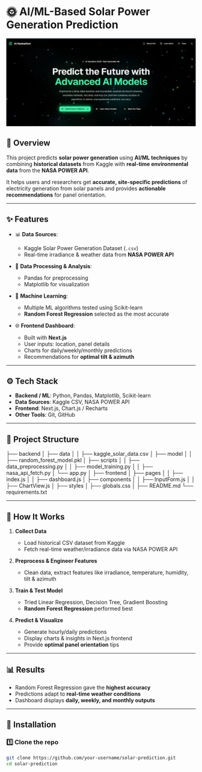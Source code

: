 # 🌞 AI/ML-Based Solar Power Generation Prediction  

![DEMO](./demo.jpg)
## 📌 Overview  
This project predicts **solar power generation** using **AI/ML techniques** by combining **historical datasets** from Kaggle with **real-time environmental data** from the **NASA POWER API**.  

It helps users and researchers get **accurate, site-specific predictions** of electricity generation from solar panels and provides **actionable recommendations** for panel orientation.  

---

## ✨ Features  
- 📊 **Data Sources**:  
  - Kaggle Solar Power Generation Dataset (`.csv`)  
  - Real-time irradiance & weather data from **NASA POWER API**  

- 🔬 **Data Processing & Analysis**:  
  - Pandas for preprocessing  
  - Matplotlib for visualization  

- 🤖 **Machine Learning**:  
  - Multiple ML algorithms tested using Scikit-learn  
  - **Random Forest Regression** selected as the most accurate  

- 🌐 **Frontend Dashboard**:  
  - Built with **Next.js**  
  - User inputs: location, panel details  
  - Charts for daily/weekly/monthly predictions  
  - Recommendations for **optimal tilt & azimuth**  

---

## ⚙️ Tech Stack  
- **Backend / ML**: Python, Pandas, Matplotlib, Scikit-learn  
- **Data Sources**: Kaggle CSV, NASA POWER API  
- **Frontend**: Next.js, Chart.js / Recharts  
- **Other Tools**: Git, GitHub  

---

## 📂 Project Structure  
├── backend
│ ├── data
│ │ ├── kaggle_solar_data.csv
│ ├── model
│ │ ├── random_forest_model.pkl
│ ├── scripts
│ │ ├── data_preprocessing.py
│ │ ├── model_training.py
│ │ ├── nasa_api_fetch.py
│ └── app.py
│
├── frontend
│ ├── pages
│ │ ├── index.js
│ │ ├── dashboard.js
│ ├── components
│ │ ├── InputForm.js
│ │ ├── ChartView.js
│ ├── styles
│ ├── globals.css
│
├── README.md
└── requirements.txt


---

## 🚀 How It Works  
1. **Collect Data**  
   - Load historical CSV dataset from Kaggle  
   - Fetch real-time weather/irradiance data via NASA POWER API  

2. **Preprocess & Engineer Features**  
   - Clean data, extract features like irradiance, temperature, humidity, tilt & azimuth  

3. **Train & Test Model**  
   - Tried Linear Regression, Decision Tree, Gradient Boosting  
   - **Random Forest Regression** performed best  

4. **Predict & Visualize**  
   - Generate hourly/daily predictions  
   - Display charts & insights in Next.js frontend  
   - Provide **optimal panel orientation** tips  

---

## 📊 Results  
- Random Forest Regression gave the **highest accuracy**  
- Predictions adapt to **real-time weather conditions**  
- Dashboard displays **daily, weekly, and monthly outputs**  

---

## 🔧 Installation  

### 1️⃣ Clone the repo  
```bash
git clone https://github.com/your-username/solar-prediction.git
cd solar-prediction





